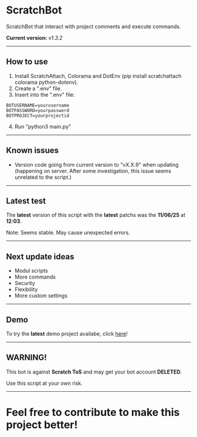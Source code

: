 # ScratchBot
ScratchBot that interact with project comments and execute commands.

**Current version:** *v1.3.2*

---
## How to use
1. Install ScratchAttach, Colorama and DotEnv (pip install scratchattach colorama python-dotenv).
2. Create a ".env" file.
3. Insert into the ".env" file:
  ```
  BOTUSERNAME=yourusername
  BOTPASSWORD=yourpassword
  BOTPROJECT=yourprojectid
  ```
4. Run "python3 main.py"

---
## Known issues
- Version code going from current version to "vX.X.9" when updating (happening on server. After some investigation, this issue seems unrelated to the script.)

---
## Latest test
The **latest** version of this script with the **latest** patchs was the **11/06/25** at **12:03**.

Note: Seems stable. May cause unexpected errors.

---
## Next update ideas
- Modul scripts
- More commands
- Security
- Flexibility
- More custom settings

---
## Demo
To try the **latest** demo project availabe, click [here](https://scratch.mit.edu/projects/1187767540/)!

---
## WARNING!
This bot is against **Scratch ToS** and may get your bot account **DELETED**.

Use this script at your own risk.

---
# Feel free to contribute to make this project better!
